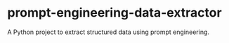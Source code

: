 # prompt-engineering-data-extractor
A Python project to extract structured data using prompt engineering.
